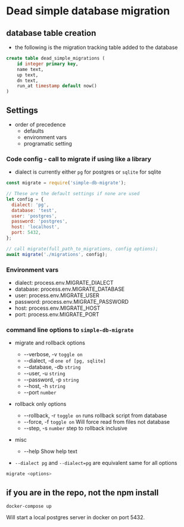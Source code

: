 # Dead simple database migration

## database table creation
* the following is the migration tracking table added to the database
```sql
create table dead_simple_migrations (
    id integer primary key,
    name text,
    up text,
    dn text,
    run_at timestamp default now()
)
```

## Settings
* order of precedence
  * defaults
  * environment vars
  * programatic setting

### Code config - call to migrate if using like a library
* dialect is currently either `pg` for postgres or `sqlite` for sqlite

```javascript
const migrate = require('simple-db-migrate');

// These are the default settings if none are used
let config = {
  dialect: 'pg',
  database: 'test',
  user: 'postgres',
  password: 'postgres',
  host: 'localhost',
  port: 5432,
};

// call migrate(full_path_to_migrations, config options);
await migrate('./migrations', config);
```

### Environment vars
* dialect: process.env.MIGRATE_DIALECT
* database: process.env.MIGRATE_DATABASE
* user: process.env.MIGRATE_USER
* password: process.env.MIGRATE_PASSWORD
* host: process.env.MIGRATE_HOST
* port: process.env.MIGRATE_PORT

### command line options to `simple-db-migrate`
* migrate and rollback options
  * --verbose, -v `toggle on`
  * --dialect, -d `one of [pg, sqlite]`
  * --database, -db `string`
  * --user, -u `string`
  * --password, -p `string`
  * --host, -h `string`
  * --port `number`
* rollback only options
  * --rollback, -r `toggle on` runs rollback script from database
  * --force, -f `toggle on` Will force read from files not database
  * --step, -s `number` step to rollback inclusive
* misc
  * --help Show help text

* `--dialect pg` and `--dialect=pg` are equivalent same for all options

```bash
migrate <options>
```


## if you are in the repo, not the npm install
```
docker-compose up
```
Will start a local postgres server in docker on port 5432.
